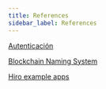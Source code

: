 ```yaml
---
title: References
sidebar_label: References
---
```


[Autenticación](./authentication)

[Blockchain Naming System](./bns)

[Hiro example apps](https://docs.hiro.so/example-apps)